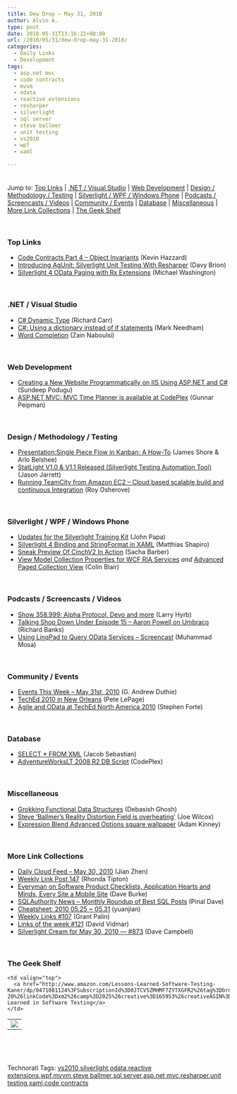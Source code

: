 ```yaml
---
title: Dew Drop – May 31, 2010
author: Alvin A.
type: post
date: 2010-05-31T13:16:22+00:00
url: /2010/05/31/dew-drop-may-31-2010/
categories:
  - Daily Links
  - Development
tags:
  - asp.net mvc
  - code contracts
  - mvvm
  - odata
  - reactive extensions
  - resharper
  - silverlight
  - sql server
  - steve ballmer
  - unit testing
  - vs2010
  - wpf
  - xaml

---
```

<div class="wlWriterHeaderFooter" style="float:none; margin:0px; padding:4px 0px 4px 0px;">
</div>

Jump to: [Top Links][1] | [.NET / Visual Studio][2] | [Web Development][3] | [Design / Methodology / Testing][4] | [Silverlight / WPF / Windows Phone][5] | [Podcasts / Screencasts / Videos][6] | [Community / Events][7] | [Database][8] | [Miscellaneous][9] | [More Link Collections][10] | [The Geek Shelf][11] 

&#160;

### <a name="top"></a>Top Links

  * [Code Contracts Part 4 &#8211; Object Invariants][12] (Kevin Hazzard)
  * [Introducing AgUnit: Silverlight Unit Testing With Resharper][13] (Davy Brion)
  * [Silverlight 4 OData Paging with Rx Extensions][14] (Michael Washington)

&#160;

### <a name="dotnet"></a>.NET / Visual Studio

  * [C# Dynamic Type][15] (Richard Carr)
  * [C#: Using a dictionary instead of if statements][16] (Mark Needham)
  * [Word Completion][17] (Zain Naboulsi)

&#160;

### <a name="web"></a>Web Development

  * [Creating a New Website Programmatically on IIS Using ASP.NET and C#][18] (Sundeep Podugu)
  * [ASP.NET MVC: MVC Time Planner is available at CodePlex][19] (Gunnar Peipman)

&#160;

### <a name="design"></a>Design / Methodology / Testing

  * [Presentation:Single Piece Flow in Kanban: A How-To][20] (James Shore & Arlo Belshee)
  * [StatLight V1.0 & V1.1 Released (Silverlight Testing Automation Tool)][21] (Jason Jarrett)
  * [Running TeamCity from Amazon EC2 &#8211; Cloud based scalable build and continuous Integration][22] (Roy Osherove)

&#160;

### <a name="silverlight"></a>Silverlight / WPF / Windows Phone

  * [Updates for the Silverlight Training Kit][23] (John Papa)
  * [Silverlight 4 Binding and StringFormat in XAML][24] (Matthias Shapiro)
  * [Sneak Preview Of CinchV2 In Action][25] (Sacha Barber)
  * [View Model Collection Properties for WCF RIA Services][26]&#160;_and_&#160;[Advanced Paged Collection View][27] (Colin Blair)

&#160;

### <a name="podcasts"></a>Podcasts / Screencasts / Videos

  * [Show 358.999: Alpha Protocol, Devo and more][28] (Larry Hyrb)
  * [Talking Shop Down Under Episode 15 &#8211; Aaron Powell on Umbraco][29] (Richard Banks)
  * [Using LinqPad to Query OData Services – Screencast][30] (Muhammad Mosa)

&#160;

### <a name="events"></a>Community / Events

  * [Events This Week – May 31st, 2010][31] (G. Andrew Duthie)
  * [TechEd 2010 in New Orleans][32] (Pete LePage)
  * [Agile and OData at TechEd North America 2010][33] (Stephen Forte)

&#160;

### <a name="db"></a>Database

  * [SELECT * FROM XML][34] (Jacob Sebastian)
  * [AdventureWorksLT 2008 R2 DB Script][35] (CodePlex)

&#160;

### <a name="misc"></a>Miscellaneous

  * [Grokking Functional Data Structures][36] (Debasish Ghosh)
  * [Steve &#8216;Ballmer&#8217;s Reality Distortion Field is overheating&#8217;][37] (Joe Wilcox)
  * [Expression Blend Advanced Options square wallpaper][38] (Adam Kinney)

&#160;

### <a name="links"></a>More Link Collections

  * [Daily Cloud Feed &#8211; May 30, 2010][39] (Jian Zhen)
  * [Weekly Link Post 147][40] (Rhonda Tipton)
  * [Everyman on Software Product Checklists, Application Hearts and Minds, Every Site a Mobile Site][41] (Dave Burke)
  * [SQLAuthority News – Monthly Roundup of Best SQL Posts][42] (Pinal Dave)
  * [Cheatsheet: 2010 05.25 ~ 05.31][43] (yuanjian)
  * [Weekly Links #107][44] (Grant Palin)
  * [Links of the week #121][45] (David Vidmar)
  * [Silverlight Cream for May 30, 2010 &#8212; #873][46] (Dave Campbell)

&#160;

### <a name="shelf"></a>The Geek Shelf

<table border="0" cellspacing="0" cellpadding="0">
  <tr>
    <td>
      <img data-recalc-dims="1" decoding="async" src="https://i0.wp.com/ecx.images-amazon.com/images/I/511C1lrN-hL._SL160_.jpg?w=660" />
    </td>
    
    <td valign="top">
      <a href="http://www.amazon.com/Lessons-Learned-Software-Testing-Kaner/dp/0471081124%3FSubscriptionId%3D0JTCV5ZMHMF7ZYTXGFR2%26tag%3Dbrdicr-20%26linkCode%3Dxm2%26camp%3D2025%26creative%3D165953%26creativeASIN%3D0471081124">Lessons Learned in Software Testing</a>
    </td>
  </tr>
</table>

&#160;

<div style="padding-bottom: 0px; margin: 0px; padding-left: 0px; padding-right: 0px; display: inline; float: none; padding-top: 0px" id="scid:C16BAC14-9A3D-4c50-9394-FBFEF7A93539:0deae4bb-4437-452d-bc7c-d62e485a24cc" class="wlWriterSmartContent">
  <!--dotnetkickit-->
</div>

&#160;

<div style="padding-bottom: 0px; margin: 0px; padding-left: 0px; padding-right: 0px; display: inline; float: none; padding-top: 0px" id="scid:0767317B-992E-4b12-91E0-4F059A8CECA8:79812cde-a2b2-4169-a1da-6335ba11b670" class="wlWriterSmartContent">
  Technorati Tags: <a href="http://technorati.com/tags/vs2010" rel="tag">vs2010</a>,<a href="http://technorati.com/tags/silverlight" rel="tag">silverlight</a>,<a href="http://technorati.com/tags/odata" rel="tag">odata</a>,<a href="http://technorati.com/tags/reactive+extensions" rel="tag">reactive extensions</a>,<a href="http://technorati.com/tags/wpf" rel="tag">wpf</a>,<a href="http://technorati.com/tags/mvvm" rel="tag">mvvm</a>,<a href="http://technorati.com/tags/steve+ballmer" rel="tag">steve ballmer</a>,<a href="http://technorati.com/tags/sql+server" rel="tag">sql server</a>,<a href="http://technorati.com/tags/asp.net+mvc" rel="tag">asp.net mvc</a>,<a href="http://technorati.com/tags/resharper" rel="tag">resharper</a>,<a href="http://technorati.com/tags/unit+testing" rel="tag">unit testing</a>,<a href="http://technorati.com/tags/xaml" rel="tag">xaml</a>,<a href="http://technorati.com/tags/code+contracts" rel="tag">code contracts</a>
</div>

 [1]: https://morningdew-bpc6g3a0fgaxdxcu.eastus2-01.azurewebsites.net/#top
 [2]: https://morningdew-bpc6g3a0fgaxdxcu.eastus2-01.azurewebsites.net/#dotnet
 [3]: https://morningdew-bpc6g3a0fgaxdxcu.eastus2-01.azurewebsites.net/#web
 [4]: https://morningdew-bpc6g3a0fgaxdxcu.eastus2-01.azurewebsites.net/#design
 [5]: https://morningdew-bpc6g3a0fgaxdxcu.eastus2-01.azurewebsites.net/#silverlight
 [6]: https://morningdew-bpc6g3a0fgaxdxcu.eastus2-01.azurewebsites.net/#podcasts
 [7]: https://morningdew-bpc6g3a0fgaxdxcu.eastus2-01.azurewebsites.net/#events
 [8]: https://morningdew-bpc6g3a0fgaxdxcu.eastus2-01.azurewebsites.net/#db
 [9]: https://morningdew-bpc6g3a0fgaxdxcu.eastus2-01.azurewebsites.net/#misc
 [10]: https://morningdew-bpc6g3a0fgaxdxcu.eastus2-01.azurewebsites.net/#links
 [11]: https://morningdew-bpc6g3a0fgaxdxcu.eastus2-01.azurewebsites.net/#shelf
 [12]: http://feedproxy.google.com/~r/DevJourney/~3/NYx8RCBaCOk/
 [13]: http://feedproxy.google.com/~r/davybrion/~3/00E78K76gh8/
 [14]: http://www.codeproject.com/KB/silverlight/ODataPaging.aspx
 [15]: http://feedproxy.google.com/~r/BlackwaspLatestAdditions/~3/jENBmyZqJ0Y/CSharpDynamicType.aspx
 [16]: http://feedproxy.google.com/~r/MarkNeedham/~3/POsf2cwPiEQ/
 [17]: http://feedproxy.google.com/~r/zainnab/~3/GXd3UE2Om_k/word-completion-vstipedit0065.aspx
 [18]: http://stweet.wordpress.com/2010/03/15/creating-a-new-website-programmatically-on-iis-using-asp-net/
 [19]: http://feedproxy.google.com/~r/gunnarpeipman/~3/4uEYLTkHqNA/asp-net-mvc-mvc-time-planner-is-available-at-codeplex.aspx
 [20]: http://www.infoq.com/presentations/Single-Piece-Flow-Kanban
 [21]: http://elegantcode.com/2010/05/30/statlight-v1-0-v1-1-released-silverlight-testing-automation-tool/
 [22]: http://feedproxy.google.com/~r/Iserializable/~3/GqPrFzi9s-U/running-teamcity-from-amazon-ec2-cloud-based-scalable-build-and-continuous-integration.aspx
 [23]: http://feedproxy.google.com/~r/JohnPapa/~3/qdZCuBtPQVI/
 [24]: http://www.designersilverlight.com/2010/05/28/silverlight-4-binding-and-stringformat-in-xaml/
 [25]: http://sachabarber.net/?p=757
 [26]: http://www.riaservicesblog.com/Blog/post/View-Model-Collection-Properties-for-WCF-RIA-Services.aspx
 [27]: http://www.riaservicesblog.com/Blog/post/Advanced-Paged-Collection-View.aspx
 [28]: http://feedproxy.google.com/~r/MajorNelsonblogcast/~3/73KUYdB7kSw/show-358-999-alpha-protocol-devo-and-more.aspx
 [29]: http://feedproxy.google.com/~r/TalkingShopDownUnder/~3/LEpkhMLiwAs/episode-15-aaron-powell-on-umbraco.html
 [30]: http://feedproxy.google.com/~r/MosesOfEgyptBlog/~3/2Ht3Zisb9ss/post.aspx
 [31]: http://blogs.msdn.com/b/gduthie/archive/2010/05/31/events-this-week-may-31st-2010.aspx
 [32]: http://petelepage.com/blog/2010/05/teched-2010-in-new-orleans/
 [33]: http://feedproxy.google.com/~r/StephenFortesBlog/~3/OLxuJzaV19I/PermaLink,guid,3ddd7b52-a89d-4a30-bc28-f78932fc4393.aspx
 [34]: http://feedproxy.google.com/~r/ExploringBeyondRelational/~3/6xIeXWYWbx4/select-from-xml.aspx
 [35]: http://awlt2008dbscript.codeplex.com/releases/view/46169
 [36]: http://debasishg.blogspot.com/2010/05/grokking-functional-data-structures.html
 [37]: http://feeds.betanews.com/~r/bn/~3/xhm8hi4LoNk/1275273838
 [38]: http://adamkinney.wordpress.com/2010/05/31/expression-blend-advanced-options-square-wallpaper/
 [39]: http://feedproxy.google.com/~r/onsaas/~3/xs617EpwBbw/
 [40]: http://rhondatipton.net/2010/05/30/weekly-link-post-147/
 [41]: http://feedproxy.google.com/~r/DaveBurke/~3/cV-6wFkMI_I/post.aspx
 [42]: http://blog.sqlauthority.com/2010/05/31/sqlauthority-news-monthly-roundup-of-best-sql-posts/
 [43]: http://weblogs.asp.net/yuanjian/archive/2010/05/30/cheatsheet-2010-05-25-05-31.aspx
 [44]: http://grantpalin.com/2010/05/30/weekly-links-107/
 [45]: http://feeds.vidmar.net/~r/BiteMyBytes/~3/NXJ1MiS0ufw/links-of-the-week-121.aspx
 [46]: http://geekswithblogs.net/WynApseTechnicalMusings/archive/2010/05/30/140153.aspx